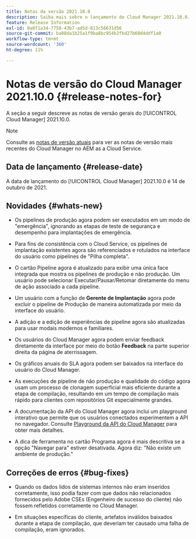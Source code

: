 ```yaml
---
title: Notas da versão 2021.10.0
description: Saiba mais sobre o lançamento do Cloud Manager 2021.10.0.
feature: Release Information
exl-id: 0a8f1a34-7750-43b7-ad5d-813c56631d56
source-git-commit: ba08da1b25a1f9ba8bc954b2fbd27b60d4ddf1a0
workflow-type: tm+mt
source-wordcount: '360'
ht-degree: 11%

---
```


# Notas de versão do Cloud Manager 2021.10.0 {#release-notes-for}

A seção a seguir descreve as notas de versão gerais do [!UICONTROL Cloud Manager] 2021.10.0.

>[!NOTE]
>Consulte as [notas de versão atuais](https://experienceleague.adobe.com/en/docs/experience-manager-cloud-service/content/release-notes/cloud-manager/current#getting-access) para ver as notas de versão mais recentes do Cloud Manager no AEM as a Cloud Service.

## Data de lançamento {#release-date}

A data de lançamento do [!UICONTROL Cloud Manager] 2021.10.0 é 14 de outubro de 2021.

## Novidades {#whats-new}

* Os pipelines de produção agora podem ser executados em um modo de &quot;emergência&quot;, ignorando as etapas de teste de segurança e desempenho para implantações de emergência.

* Para fins de consistência com o Cloud Service, os pipelines de implantação existentes agora são referenciados e rotulados na interface do usuário como pipelines de &quot;Pilha completa&quot;.

* O cartão Pipeline agora é atualizado para exibir uma única face integrada que mostra os pipelines de produção e não produção. Um usuário pode selecionar Executar/Pausar/Retomar diretamente do menu de ação associado a cada pipeline.

* Um usuário com a função de **Gerente de Implantação** agora pode excluir o pipeline de Produção de maneira automatizada por meio da interface do usuário.

* A adição e a edição de experiências de pipeline agora são atualizadas para usar modais modernos e familiares.

* Os usuários do Cloud Manager agora podem enviar feedback diretamente da interface por meio do botão **Feedback** na parte superior direita da página de aterrissagem.

* Os gráficos anuais do SLA agora podem ser baixados na interface do usuário do Cloud Manager.

* As execuções de pipeline de não produção e qualidade do código agora usam um processo de clonagem superficial mais eficiente durante a etapa de compilação, resultando em um tempo de compilação mais rápido para clientes com repositórios Git especialmente grandes.

* A documentação da API do Cloud Manager agora inclui um playground interativo que permite que os usuários conectados experimentem a API no navegador. Consulte [Playground da API do Cloud Manager](https://developer.adobe.com/experience-cloud/cloud-manager/reference/playground/) para obter mais detalhes.

* A dica de ferramenta no cartão Programa agora é mais descritiva se a opção &quot;Navegar para&quot; estiver desativada. Agora diz: &quot;Não existe um ambiente de produção.&quot;


## Correções de erros {#bug-fixes}

* Quando os dados lidos de sistemas internos não eram inseridos corretamente, isso podia fazer com que dados não relacionados fornecidos pelo Adobe CSEs (Engenheiro de sucesso do cliente) não fossem refletidos corretamente no Cloud Manager.

* Em situações específicas do cliente, artefatos inválidos baixados durante a etapa de compilação, que deveriam ter causado uma falha de compilação, eram ignorados.

